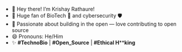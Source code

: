 - 👋 Hey there! I’m Krishay Rathaure!
- 👀 Huge fan of BioTech 🔬 and cybersecurity 🛡️
- 🚀 Passionate about building in the open — love contributing to open source
- 😄 Pronouns: He/Him
- ✨ **#TechnoBio** | **#Open_Source** | **#Ethical H******king**

<!---
Quanmat/Quanmat is a ✨ special ✨ repository because its `README.md` (this file) appears on your GitHub profile.
You can click the Preview link to take a look at your changes.
--->
